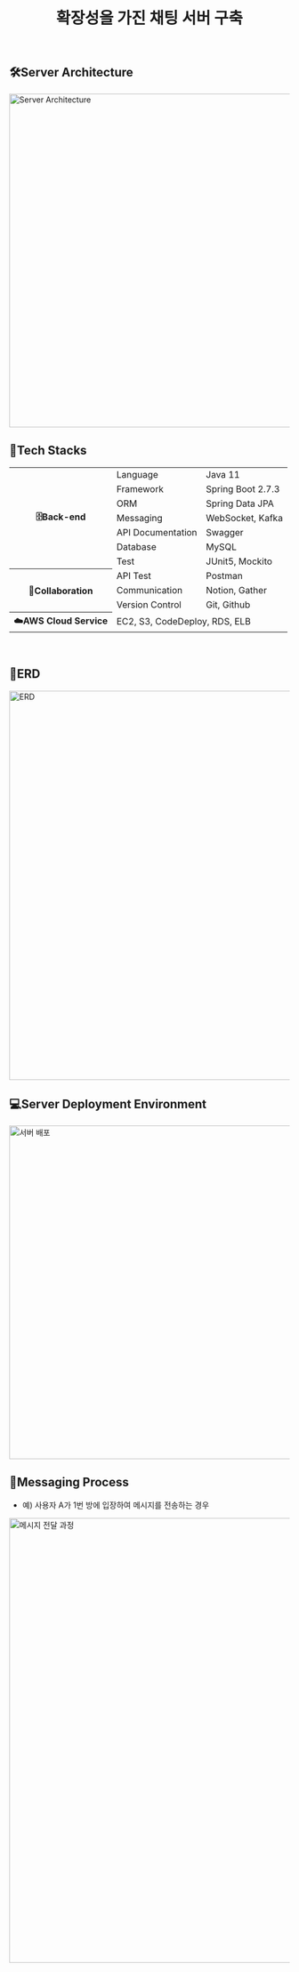 <div align=center><h1>확장성을 가진 채팅 서버 구축</h1></div>

<br>

## 🛠Server Architecture
<img width="600" alt="Server Architecture" src="https://user-images.githubusercontent.com/87802191/191989034-6573f7d5-a9dd-433d-94f7-0e2774ad5a77.png">

<br>

## 🚗Tech Stacks
<table>
	<tr><th rowspan="7">🗄️Back-end</th><td>Language</td><td>Java 11</td></tr>
	<tr><td>Framework</td><td>Spring Boot 2.7.3</td></tr>
	<tr><td>ORM</td><td>Spring Data JPA</td></tr>
	<tr><td>Messaging</td><td>WebSocket, Kafka</td></tr>
	<tr><td>API Documentation</td><td>Swagger</td></tr>
	<tr><td>Database</td><td>MySQL</td></tr>
	<tr><td>Test</td><td>JUnit5, Mockito</td></tr>
	<tr><th rowspan="3">🤝Collaboration</th><td>API Test</td><td>Postman</td></tr>
	<tr><td>Communication</td><td>Notion, Gather</td></tr>
	<tr><td>Version Control</td><td>Git, Github</td></tr>
	<tr><th>☁️AWS Cloud Service</th><td colspan="2">EC2, S3, CodeDeploy, RDS, ELB</td></tr>
</table>

<br>

## 🌱ERD
<img width="700" alt="ERD" src="https://user-images.githubusercontent.com/87802191/191988157-3d0ece0e-fa96-4aa3-9598-d0056b1c1a96.png">

<br>

## 💻Server Deployment Environment
<img width="600" alt="서버 배포" src="https://user-images.githubusercontent.com/87802191/191987945-ee649cb4-27e4-4699-9470-315a92cce65a.png">

<br>

## 📨Messaging Process
- 예) 사용자 A가 1번 방에 입장하여 메시지를 전송하는 경우
<img width="800" alt="메시지 전달 과정" src="https://user-images.githubusercontent.com/87802191/191988542-15a0ac50-b0d3-4dae-9eb2-83dd609f0794.png">
